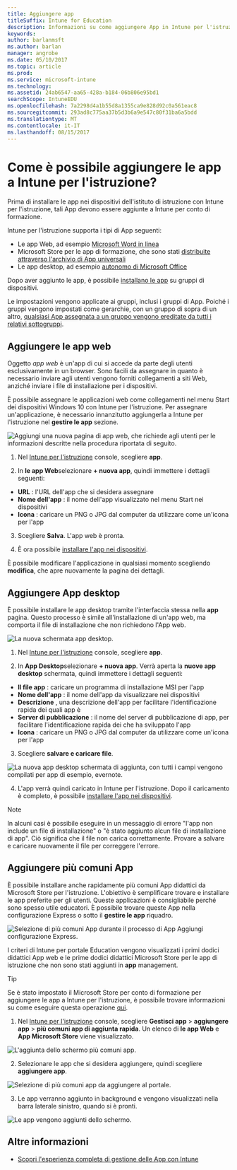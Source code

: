 ```yaml
---
title: Aggiungere app
titleSuffix: Intune for Education
description: Informazioni su come aggiungere App in Intune per l'istruzione.
keywords: 
author: barlanmsft
ms.author: barlan
manager: angrobe
ms.date: 05/10/2017
ms.topic: article
ms.prod: 
ms.service: microsoft-intune
ms.technology: 
ms.assetid: 24ab6547-aa65-428a-b184-06b806e95bd1
searchScope: IntuneEDU
ms.openlocfilehash: 7a2298d4a1b55d8a1355ca9e828d92c0a561eac8
ms.sourcegitcommit: 293ad8c775aa37b5d3b6a9e547c80f31ba6a5bdd
ms.translationtype: MT
ms.contentlocale: it-IT
ms.lasthandoff: 08/15/2017
---
```

# <a name="how-do-i-add-apps-to-intune-for-education"></a>Come è possibile aggiungere le app a Intune per l'istruzione?

Prima di installare le app nei dispositivi dell'istituto di istruzione con Intune per l'istruzione, tali App devono essere aggiunte a Intune per conto di formazione.

Intune per l'istruzione supporta i tipi di App seguenti:
- Le app Web, ad esempio [Microsoft Word in linea](https://office.live.com/start/Word.aspx)
- Microsoft Store per le app di formazione, che sono stati [distribuite attraverso l'archivio di App universali](https://technet.microsoft.com/itpro/windows/manage/apps-in-windows-store-for-business)
- Le app desktop, ad esempio [autonomo di Microsoft Office](https://products.office.com/products)

Dopo aver aggiunto le app, è possibile [installano le app](install-apps.md) su gruppi di dispositivi.

Le impostazioni vengono applicate ai gruppi, inclusi i gruppi di App. Poiché i gruppi vengono impostati come gerarchie, con un gruppo di sopra di un altro, [qualsiasi App assegnata a un gruppo vengono ereditate da tutti i relativi sottogruppi](settings-inheritance.md).

## <a name="add-web-apps"></a>Aggiungere le app web

Oggetto _app web_ è un'app di cui si accede da parte degli utenti esclusivamente in un browser. Sono facili da assegnare in quanto è necessario inviare agli utenti vengono forniti collegamenti a siti Web, anziché inviare i file di installazione per i dispositivi.

È possibile assegnare le applicazioni web come collegamenti nel menu Start dei dispositivi Windows 10 con Intune per l'istruzione. Per assegnare un'applicazione, è necessario innanzitutto aggiungerla a Intune per l'istruzione nel **gestire le app** sezione.

  ![Aggiungi una nuova pagina di app web, che richiede agli utenti per le informazioni descritte nella procedura riportata di seguito.](./media/apps-001-add-webapp.png)

1. Nel [Intune per l'istruzione](https://intuneeducation.portal.azure.com) console, scegliere **app**.

2. In **le app Web**selezionare **+ nuova app**, quindi immettere i dettagli seguenti:
 * **URL** : l'URL dell'app che si desidera assegnare
 * **Nome dell'app** : il nome dell'app visualizzato nel menu Start nei dispositivi
 * **Icona** : caricare un PNG o JPG dal computer da utilizzare come un'icona per l'app

3. Scegliere **Salva**. L'app web è pronta.

4. È ora possibile [installare l'app nei dispositivi](install-apps.md).

È possibile modificare l'applicazione in qualsiasi momento scegliendo **modifica**, che apre nuovamente la pagina dei dettagli.

## <a name="add-desktop-apps"></a>Aggiungere App desktop

È possibile installare le app desktop tramite l'interfaccia stessa nella **app** pagina. Questo processo è simile all'installazione di un'app web, ma comporta il file di installazione che non richiedono l'App web.

![La nuova schermata app desktop.](./media/apps-003-add-desktop-app.png)

1. Nel [Intune per l'istruzione](https://intuneeducation.portal.azure.com) console, scegliere **app**.

2. In **App Desktop**selezionare **+ nuova app**. Verrà aperta la **nuove app desktop** schermata, quindi immettere i dettagli seguenti:
 * **Il file app** : caricare un programma di installazione MSI per l'app
 * **Nome dell'app** : il nome dell'app da visualizzare nei dispositivi
 * **Descrizione** , una descrizione dell'app per facilitare l'identificazione rapida dei quali app è
 * **Server di pubblicazione** : il nome del server di pubblicazione di app, per facilitare l'identificazione rapida dei che ha sviluppato l'app
 * **Icona** : caricare un PNG o JPG dal computer da utilizzare come un'icona per l'app

3. Scegliere **salvare e caricare file**.

  ![La nuova app desktop schermata di aggiunta, con tutti i campi vengono compilati per app di esempio, evernote.](./media/apps-004-filled-out-desktop-app.png)

4. L'app verrà quindi caricato in Intune per l'istruzione. Dopo il caricamento è completo, è possibile [installare l'app nei dispositivi](install-apps.md).

> [!NOTE]
> In alcuni casi è possibile eseguire in un messaggio di errore "l'app non include un file di installazione" o "è stato aggiunto alcun file di installazione di app". Ciò significa che il file non carica correttamente. Provare a salvare e caricare nuovamente il file per correggere l'errore.

## <a name="add-popular-apps"></a>Aggiungere più comuni App

È possibile installare anche rapidamente più comuni App didattici da Microsoft Store per l'istruzione. L'obiettivo è semplificare trovare e installare le app preferite per gli utenti. Queste applicazioni è consigliabile perché sono spesso utile educatori. È possibile trovare queste App nella configurazione Express o sotto il **gestire le app** riquadro.

  ![Selezione di più comuni App durante il processo di App Aggiungi configurazione Express.](./media/apps-005-popular-apps.png)

I criteri di Intune per portale Education vengono visualizzati i primi dodici didattici App web e le prime dodici didattici Microsoft Store per le app di istruzione che non sono stati aggiunti in **app** management.

> [!TIP]
> Se è stato impostato il Microsoft Store per conto di formazione per aggiungere le app a Intune per l'istruzione, è possibile trovare informazioni su come eseguire questa operazione [qui](acquire-store-apps.md).

1. Nel [Intune per l'istruzione](https://intuneeducation.portal.azure.com) console, scegliere **Gestisci app** > **aggiungere app** > **più comuni app di aggiunta rapida**. Un elenco di **le app Web** e **App Microsoft Store** viene visualizzato.

  ![L'aggiunta dello schermo più comuni app.](./media/apps-006-add-popular-apps.png)

2. Selezionare le app che si desidera aggiungere, quindi scegliere **aggiungere app**.

  ![Selezione di più comuni app da aggiungere al portale.](./media/apps-007-select-multiple-popular-apps.png)

3. Le app verranno aggiunto in background e vengono visualizzati nella barra laterale sinistro, quando si è pronti.

  ![Le app vengono aggiunti dello schermo.](./media/apps-008-your-popular-apps-are-being-added.png)

## <a name="find-out-more"></a>Altre informazioni

- [Scopri l'esperienza completa di gestione delle App con Intune](https://docs.microsoft.com/intune/deploy-use/add-apps)
